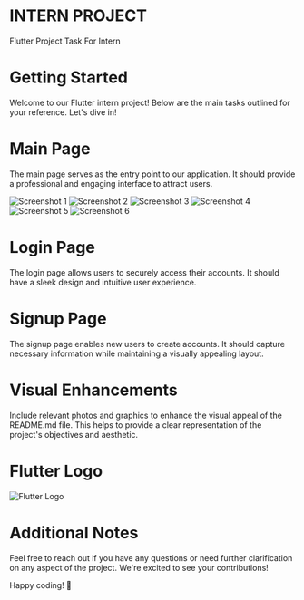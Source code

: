 # INTERN PROJECT

Flutter Project Task For Intern

# Getting Started
Welcome to our Flutter intern project! Below are the main tasks outlined for your reference. Let's dive in!

# Main Page
The main page serves as the entry point to our application. It should provide a professional and engaging interface to attract users.

![Screenshot 1](https://github.com/SeeVetri/demo_project/blob/master/Screenshots/Main_Page.jpg)
![Screenshot 2](https://github.com/SeeVetri/demo_project/blob/master/Screenshots/Main_Page.jpg)
![Screenshot 3](https://github.com/SeeVetri/demo_project/blob/master/Screenshots/Main_Page.jpg)
![Screenshot 4](https://github.com/SeeVetri/demo_project/blob/master/Screenshots/Main_Page.jpg)
![Screenshot 5](https://github.com/SeeVetri/demo_project/blob/master/Screenshots/Main_Page.jpg)
![Screenshot 6](https://github.com/SeeVetri/demo_project/blob/master/Screenshots/Main_Page.jpg)

# Login Page
The login page allows users to securely access their accounts. It should have a sleek design and intuitive user experience.



# Signup Page
The signup page enables new users to create accounts. It should capture necessary information while maintaining a visually appealing layout.



# Visual Enhancements
Include relevant photos and graphics to enhance the visual appeal of the README.md file. This helps to provide a clear representation of the project's objectives and aesthetic.

# Flutter Logo

![Flutter Logo](https://upload.wikimedia.org/wikipedia/commons/1/17/Google-flutter-logo.png)

# Additional Notes
Feel free to reach out if you have any questions or need further clarification on any aspect of the project. We're excited to see your contributions!

Happy coding! 🚀